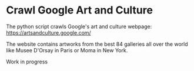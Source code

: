 # Crawl Google Art and Culture

The python script crawls Google's art and culture webpage: https://artsandculture.google.com/

The website contains artworks from the best 84 galleries all over the world like Musee D'Orsay in Paris or Moma in New York. 

Work in progress
